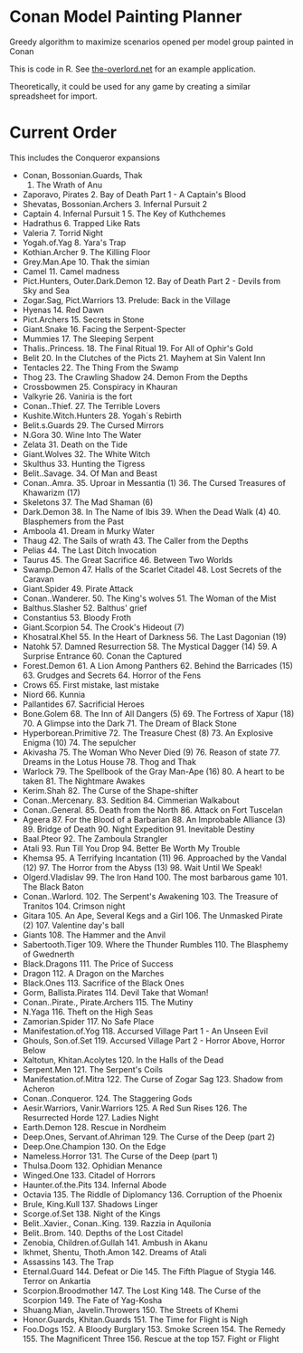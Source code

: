 # Conan Model Painting Planner
Greedy algorithm to maximize scenarios opened per model group painted in Conan

This is code in R. See [the-overlord.net](https://the-overlord.net/index.php?/topic/314-a-scenario-per-group-painted/) for an example application.

Theoretically, it could be used for any game by creating a similar spreadsheet for import.

# Current Order

This includes the Conqueror expansions

- Conan, Bossonian.Guards, Thak 
    1. The Wrath of Anu 
- Zaporavo, Pirates 
    2. Bay of Death Part 1 - A Captain's Blood 
- Shevatas, Bossonian.Archers 
    3. Infernal Pursuit 2 
- Captain 
    4. Infernal Pursuit 1
    5. The Key of Kuthchemes 
- Hadrathus 
    6. Trapped Like Rats 
- Valeria 
    7. Torrid Night 
- Yogah.of.Yag 
    8. Yara's Trap 
- Kothian.Archer 
    9. The Killing Floor 
- Grey.Man.Ape 
    10. Thak the simian 
- Camel 
    11. Camel madness 
- Pict.Hunters, Outer.Dark.Demon 
    12. Bay of Death Part 2 - Devils from Sky and Sea 
- Zogar.Sag, Pict.Warriors 
    13. Prelude: Back in the Village 
- Hyenas 
    14. Red Dawn 
- Pict.Archers 
    15. Secrets in Stone 
- Giant.Snake 
    16. Facing the Serpent-Specter 
- Mummies 
    17. The Sleeping Serpent 
- Thalis..Princess. 
    18. The Final Ritual
    19. For All of Ophir's Gold 
- Belit 
    20. In the Clutches of the Picts
    21. Mayhem at Sin Valent Inn 
- Tentacles 
    22. The Thing From the Swamp 
- Thog 
    23. The Crawling Shadow
    24. Demon From the Depths 
- Crossbowmen 
    25. Conspiracy in Khauran 
- Valkyrie 
    26. Vaniria is the fort 
- Conan..Thief. 
    27. The Terrible Lovers 
- Kushite.Witch.Hunters 
    28. Yogah´s Rebirth 
- Belit.s.Guards 
    29. The Cursed Mirrors 
- N.Gora 
    30. Wine Into The Water 
- Zelata 
    31. Death on the Tide 
- Giant.Wolves 
    32. The White Witch 
- Skulthus 
    33. Hunting the Tigress 
- Belit..Savage. 
    34. Of Man and Beast 
- Conan..Amra. 
    35. Uproar in Messantia (1)
    36. The Cursed Treasures of Khawarizm (17) 
- Skeletons 
    37. The Mad Shaman (6) 
- Dark.Demon 
    38. In The Name of Ibis
    39. When the Dead Walk (4)
    40. Blasphemers from the Past 
- Amboola 
    41. Dream in Murky Water 
- Thaug 
    42. The Sails of wrath
    43. The Caller from the Depths 
- Pelias 
    44. The Last Ditch Invocation 
- Taurus 
    45. The Great Sacrifice
    46. Between Two Worlds 
- Swamp.Demon 
    47. Halls of the Scarlet Citadel
    48. Lost Secrets of the Caravan 
- Giant.Spider 
    49. Pirate Attack 
- Conan..Wanderer. 
    50. The King's wolves
    51. The Woman of the Mist 
- Balthus.Slasher 
    52. Balthus' grief 
- Constantius 
    53. Bloody Froth 
- Giant.Scorpion 
    54. The Crook's Hideout (7) 
- Khosatral.Khel 
    55. In the Heart of Darkness
    56. The Last Dagonian (19) 
- Natohk 
    57. Damned Resurrection
    58. The Mystical Dagger (14)
    59. A Surprise Entrance
    60. Conan the Captured 
- Forest.Demon 
    61. A Lion Among Panthers
    62. Behind the Barricades (15)
    63. Grudges and Secrets
    64. Horror of the Fens 
- Crows 
    65. First mistake, last mistake 
- Niord 
    66. Kunnia 
- Pallantides 
    67. Sacrificial Heroes 
- Bone.Golem 
    68. The Inn of All Dangers (5)
    69. The Fortress of Xapur (18)
    70. A Glimpse into the Dark
    71. The Dream of Black Stone 
- Hyperborean.Primitive 
    72. The Treasure Chest (8)
    73. An Explosive Enigma (10)
    74. The sepulcher 
- Akivasha 
    75. The Woman Who Never Died (9)
    76. Reason of state
    77. Dreams in the Lotus House
    78. Thog and Thak 
- Warlock 
    79. The Spellbook of the Gray Man-Ape (16)
    80. A heart to be taken
    81. The Nightmare Awakes 
- Kerim.Shah 
    82. The Curse of the Shape-shifter 
- Conan..Mercenary. 
    83. Sedition
    84. Cimmerian Walkabout 
- Conan..General. 
    85. Death from the North
    86. Attack on Fort Tuscelan 
- Ageera 
    87. For the Blood of a Barbarian
    88. An Improbable Alliance (3)
    89. Bridge of Death
    90. Night Expedition
    91. Inevitable Destiny 
- Baal.Pteor 
    92. The Zamboula Strangler 
- Atali 
    93. Run Till You Drop
    94. Better Be Worth My Trouble 
- Khemsa 
    95. A Terrifying Incantation (11)
    96. Approached by the Vandal (12)
    97. The Horror from the Abyss (13)
    98. Wait Until We Speak! 
- Olgerd.Vladislav 
    99. The Iron Hand
    100. The most barbarous game
    101. The Black Baton 
- Conan..Warlord. 
    102. The Serpent's Awakening
    103. The Treasure of Tranitos
    104. Crimson night 
- Gitara 
    105. An Ape, Several Kegs and a Girl
    106. The Unmasked Pirate (2)
    107. Valentine day's ball 
- Giants 
    108. The Hammer and the Anvil 
- Sabertooth.Tiger 
    109. Where the Thunder Rumbles
    110. The Blasphemy of Gwednerth 
- Black.Dragons 
    111. The Price of Success 
- Dragon 
    112. A Dragon on the Marches 
- Black.Ones 
    113. Sacrifice of the Black Ones 
- Gorm, Ballista.Pirates 
    114. Devil Take that Woman! 
- Conan..Pirate., Pirate.Archers 
    115. The Mutiny 
- N.Yaga 
    116. Theft on the High Seas 
- Zamorian.Spider 
    117. No Safe Place 
- Manifestation.of.Yog 
    118. Accursed Village Part 1 - An Unseen Evil 
- Ghouls, Son.of.Set 
    119. Accursed Village Part 2 - Horror Above, Horror Below 
- Xaltotun, Khitan.Acolytes 
    120. In the Halls of the Dead 
- Serpent.Men 
    121. The Serpent's Coils 
- Manifestation.of.Mitra 
    122. The Curse of Zogar Sag
    123. Shadow from Acheron 
- Conan..Conqueror. 
    124. The Staggering Gods 
- Aesir.Warriors, Vanir.Warriors 
    125. A Red Sun Rises
    126. The Resurrected Horde
    127. Ladies Night 
- Earth.Demon 
    128. Rescue in Nordheim 
- Deep.Ones, Servant.of.Ahriman 
    129. The Curse of the Deep (part 2) 
- Deep.One.Champion 
    130. On the Edge 
- Nameless.Horror 
    131. The Curse of the Deep (part 1) 
- Thulsa.Doom 
    132. Ophidian Menance 
- Winged.One 
    133. Citadel of Horrors 
- Haunter.of.the.Pits 
    134. Infernal Abode 
- Octavia 
    135. The Riddle of Diplomancy
    136. Corruption of the Phoenix 
- Brule, King.Kull 
    137. Shadows Linger 
- Scorge.of.Set 
    138. Night of the Kings 
- Belit..Xavier., Conan..King. 
    139. Razzia in Aquilonia 
- Belit..Brom. 
    140. Depths of the Lost Citadel 
- Zenobia, Children.of.Gullah 
    141. Ambush in Akanu 
- Ikhmet, Shentu, Thoth.Amon 
    142. Dreams of Atali 
- Assassins 
    143. The Trap 
- Eternal.Guard 
    144. Defeat or Die
    145. The Fifth Plague of Stygia
    146. Terror on Ankartia 
- Scorpion.Broodmother 
    147. The Lost King
    148. The Curse of the Scorpion
    149. The Fate of Yag-Kosha 
- Shuang.Mian, Javelin.Throwers 
    150. The Streets of Khemi 
- Honor.Guards, Khitan.Guards 
    151. The Time for Flight is Nigh 
- Foo.Dogs 
    152. A Bloody Burglary
    153. Smoke Screen
    154. The Remedy
    155. The Magnificent Three
    156. Rescue at the top
    157. Fight or Flight 
